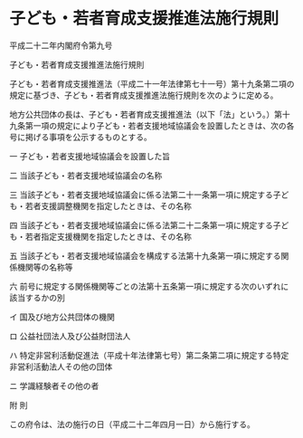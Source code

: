 # 子ども・若者育成支援推進法施行規則

平成二十二年内閣府令第九号

子ども・若者育成支援推進法施行規則

子ども・若者育成支援推進法（平成二十一年法律第七十一号）第十九条第二項の規定に基づき、子ども・若者育成支援推進法施行規則を次のように定める。

地方公共団体の長は、子ども・若者育成支援推進法（以下「法」という。）第十九条第一項の規定により子ども・若者支援地域協議会を設置したときは、次の各号に掲げる事項を公示するものとする。

一 子ども・若者支援地域協議会を設置した旨

二 当該子ども・若者支援地域協議会の名称

三 当該子ども・若者支援地域協議会に係る法第二十一条第一項に規定する子ども・若者支援調整機関を指定したときは、その名称

四 当該子ども・若者支援地域協議会に係る法第二十二条第一項に規定する子ども・若者指定支援機関を指定したときは、その名称

五 当該子ども・若者支援地域協議会を構成する法第十九条第一項に規定する関係機関等の名称等

六 前号に規定する関係機関等ごとの法第十五条第一項に規定する次のいずれに該当するかの別

イ 国及び地方公共団体の機関

ロ 公益社団法人及び公益財団法人

ハ 特定非営利活動促進法（平成十年法律第七号）第二条第二項に規定する特定非営利活動法人その他の団体

ニ 学識経験者その他の者

附 則

この府令は、法の施行の日（平成二十二年四月一日）から施行する。
